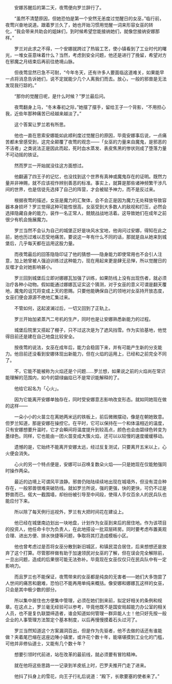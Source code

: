 　　安娜苏醒后的第二天，夜莺便向罗兰辞行了。

　　“虽然不清楚原因，但她恐怕是第一个安然无恙度过觉醒日的女巫，”临行前，夜莺兴奋地说道。跟着罗兰久了，她也开始习惯用觉醒一词来形容女巫的转化，“我会带来共助会的姐妹们，到时候希望您能接纳她们，就像您接纳安娜那样。”

　　罗兰对此求之不得，一个安娜就跨过了热锻工艺，使小镇看到了工业时代的曙光，一堆女巫意味着什么？当然，考虑到安全问题，他还是进行了挽留，希望对方在邪魔之月结束后再前往绝境山脉。

　　但夜莺显然已急不可耐，“今年冬天，还有许多人要面临这道难关，如果能早一点将消息告诉她们，说不定就能少几个人离我们而去。放心，一般的邪兽是无法发现我行踪的。”

　　“那你的觉醒日呢，是什么时候？”罗兰最后问。

　　夜莺翻身上马，“冬末春初之际，”她摆了摆手，留给王子一个背影，“不用担心我，近些年那种痛苦已经越来越淡了。”

　　这个答案让罗兰若有所思。

　　他也一直在思索安娜能如此顺利度过觉醒日的原因，毕竟安娜事后说，一点痛苦都未曾感受到，这完全颠覆了夜莺的观念——「女巫的力量来自魔鬼，是邪恶的不洁者」之类说法正是因此而起，死时血水蒸发、表皮焦黑的惨状则成了堕落力量不可动摇的铁证。

　　然而罗兰一开始就没往这方面想过。

　　他翻遍了四王子的记忆，也没找到这个世界有真神或魔鬼存在的证明。既然力量并非神赐，就不应该视作辨别善恶的标准。事实上，就算是那些诸神频繁干涉凡间的世界，也是信徒先选择了自己的阵营，才会被赋予神力，而不是反过来。

　　根据夜莺的描述，女巫是魔力的汇聚体，会不会正是因为魔力无处释放导致容器本身损坏？罗兰觉得这种可能性很高，女巫受到大多数人的敌视和打压，必然会选择隐藏自身的能力，装作一名正常人，兢兢战战地活着。这导致她们在成年之前很少有机会施展魔力。

　　罗兰当然不会认为自己的城堡正好是块风水宝地，他询问过安娜，得知在此之前，她也历过难以忍受地痛苦。要说这一年有什么不同的话，那就是自从她来到城堡后，几乎每天都在运用这股力量。

　　而夜莺最后的回答隐隐印证了他的猜想——隐身能力即使常用也不会引人注意，加上她曾被人强迫训练过这种能力，现在用起来更是肆无忌惮，所以觉醒日的反噬才会对她影响甚小。

　　罗兰回到城堡后立即对娜娜瓦加强了训练，如果防线上没有出现伤者，就必须治疗各种小动物。假如能通过娜娜瓦证实这个猜测，对于女巫的意义可谓是翻天覆地，魔鬼的诅咒将变成上天的恩赐。只要他能确保自己的领地对女巫持开放态度，女巫们便会源源不绝地汇集过来。

　　不管如何，这起波澜过后，一切又回到了正轨上。

　　罗兰开始加紧蒸汽二号机的生产，同时也是让安娜熟悉新能力的过程。

　　城堡后院里又搭起了棚子，只不过这次是为了遮风挡雪。作为实验基地，他觉得目前还是建在自己地盘比较安全。

　　按夜莺的说法，女巫在成年后，能力会稳固下来，并有可能产生新的分支能力。他目前还没看到安娜体现出新能力，但在火焰的运用上，已经和之前完全不同了。

　　不，它能不能被称为火焰还是个问题……罗兰想，如果说之前的火焰尚在常识能理解的范围内，如今的碧绿幽焰已不是常识能解释的了。

　　他给它起名为「心火」。

　　因为它能离开安娜单独存在，同时受安娜意志影响改变形态。就如同她现在做的这样——

　　一朵小小的火苗立在离她两米远的铁板上，前后微微摆动，像是在朝她致意。但罗兰知道，那是安娜在操控它。在平时，它可以保持在一个和体温相近的温度，只有安娜想要升温时，它才会瞬间将温度提升到较高点，颜色也会由碧绿色转变为墨绿色。同样，它也能由一团火苗变成大簇火焰，还可以以较慢的速度缓缓移动。

　　遗憾的是，它始终不能离开安娜太远，经过反复测试，只要离开五米以上，心火便会消失。

　　心火的另一个特点便是，安娜可以召唤复数朵火焰——只是她现在仅能勉强同时操作两朵。

　　最近的边境上可谓风平浪静。邪兽仍陆陆续续地出现在城墙外，但没有混合种存在，一般邪兽很难突破防线。就如罗兰所说，强的更强，快的更快，可仍不过是野兽而已。偌大一截围墙，却纷纷被引导至中间段，使得人手仅百余人的民兵队也能应付下来。

　　所以除了每天例行巡视外，罗兰有大把时间花在建设上。

　　他已经在城堡南边划出一块地盘，计划作为女巫到来后的居住地。作为该项目的投资人，他任命卡尔为负责人，在此地搭设一批双层砖房。同时要考虑布置美观合理、进出方便、排水快捷等问题，争取将其打造成模板小区。

　　他也曾考虑过是否将女巫分散到新旧城区，和镇民混合居住，后来想想还是放弃了这个打算。尽管那样做有助于加速领民对女巫的了解，但在误会完全解除前，一旦出问题，造成的后果很可能无法弥补。毕竟现在女巫仅仅只在民兵队中有一定影响力。

　　而且罗兰也不能保证，夜莺带来的女巫都是纯良的无害者——她们大多饱尝了人世间的痛苦和磨难，恐怕已不能再用单纯来概括。像安娜和娜娜瓦这样的女巫，只会是其中极少数的部分。

　　所以集中居住也方便集中管理，必须在她们到来前，拟定好相关的条例和规章。在这点上，罗兰毫无经验可以参考，毕竟他既不是国安局超能力办公室的相关人员，也不是复仇联盟缔造者，谁会知道如何管理一群异能人士！他只好先按一般企业的人事管理方法暂定个基本制度，以后再慢慢摸着石头过河了。

　　罗兰当然知道这个方案漏洞百出，但是作为先驱者，他不去做的话还有谁能做？夹着尾巴缩在这座边陲小镇里，或许花个数十年，能堪堪摸到工业化的门槛，可他并非修仙道士，又能有几个数十年？

　　想要引领时代前进，站在改革的最前线，就必须要有冒险精神。

　　就在他将这些思路一一记录到羊皮纸上时，巴罗夫推开门走了进来。

　　他抖了抖身上的雪花，向王子行礼后说道：“殿下，长歌要塞的使者来了。”
